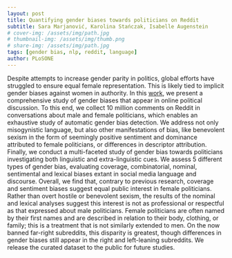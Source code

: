 ```yaml
---
layout: post
title: Quantifying gender biases towards politicians on Reddit
subtitle: Sara Marjanović, Karolina Stańczak, Isabelle Augenstein
# cover-img: /assets/img/path.jpg
# thumbnail-img: /assets/img/thumb.png
# share-img: /assets/img/path.jpg
tags: [gender bias, nlp, reddit, language]
author: PLoSONE
---
```


Despite attempts to increase gender parity in politics, global efforts have struggled to ensure equal female representation. This is likely tied to implicit gender biases against women in authority. In this [work](https://journals.plos.org/plosone/article?id=10.1371/journal.pone.0274317), we present a comprehensive study of gender biases that appear in online political discussion. To this end, we collect 10 million comments on Reddit in conversations about male and female politicians, which enables an exhaustive study of automatic gender bias detection. We address not only misogynistic language, but also other manifestations of bias, like benevolent sexism in the form of seemingly positive sentiment and dominance attributed to female politicians, or differences in descriptor attribution. Finally, we conduct a multi-faceted study of gender bias towards politicians investigating both linguistic and extra-linguistic cues. We assess 5 different types of gender bias, evaluating coverage, combinatorial, nominal, sentimental and lexical biases extant in social media language and discourse. Overall, we find that, contrary to previous research, coverage and sentiment biases suggest equal public interest in female politicians. Rather than overt hostile or benevolent sexism, the results of the nominal and lexical analyses suggest this interest is not as professional or respectful as that expressed about male politicians. Female politicians are often named by their first names and are described in relation to their body, clothing, or family; this is a treatment that is not similarly extended to men. On the now banned far-right subreddits, this disparity is greatest, though differences in gender biases still appear in the right and left-leaning subreddits. We release the curated dataset to the public for future studies.